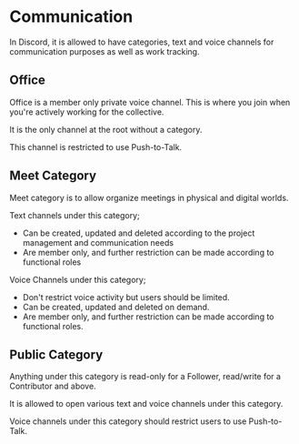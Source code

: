 # Communication

In Discord, it is allowed to have categories, text and voice channels for
communication purposes as well as work tracking.

## Office

Office is a member only private voice channel. This is where you join when
you're actively working for the collective.

It is the only channel at the root without a category.

This channel is restricted to use Push-to-Talk.

## Meet Category

Meet category is to allow organize meetings in physical and digital worlds.

Text channels under this category;

- Can be created, updated and deleted according to the project management and
  communication needs
- Are member only, and further restriction can be made according to functional
  roles

Voice Channels under this category;

- Don't restrict voice activity but users should be limited.
- Can be created, updated and deleted on demand.
- Are member only, and further restriction can be made according to functional
  roles.

## Public Category

Anything under this category is read-only for a Follower, read/write for a
Contributor and above.

It is allowed to open various text and voice channels under this category.

Voice channels under this category should restrict users to use Push-to-Talk.
